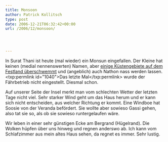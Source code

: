 ```yaml
---
title: Monsoon
author: Patrick Kollitsch
type: post
date: 2006-12-21T06:32:42+00:00
url: /2006/12/monsoon/




---
```

In Surat Thani ist heute (mal wieder) ein Monsun eingefallen. Der Kleine hat keinen (medial nennenswerten) Namen, aber [einige Küstengebiete auf dem Festland überschwemmt][1] und (angeblich) auch Nathon nass werden lassen. <txp:permlink id="1040">Das letzte Mal</txp:permlink> wurde der Fährbetrieb nicht eingestellt. Diesmal schon. 

Auf unserer Seite der Insel merkt man vom schlechten Wetter der letzten Tage nicht viel. Sehr starker Wind geht um das Haus herum und er kann sich nicht entscheiden, aus welcher Richtung er kommt. Eine Windboe hat Soosie von der Veranda befördert. Sie wollte aber sowieso Gassi gehen, also tat sie so, als ob sie sowieso runtergelaufen wäre.

Wir leben in einer sehr günstigen Ecke am Bergrand (Hügelrand). Die Wolken hüpfen über uns hinweg und regnen anderswo ab. Ich kann vom Schlafzimmer aus mein altes Haus sehen, da regnet es immer. Sehr lustig.

 [1]: http://www.nationmultimedia.com/2006/12/21/headlines/headlines_30022190.php